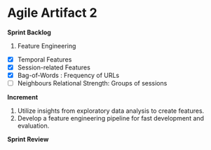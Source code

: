 # Agile Artifact 2

**Sprint Backlog**

1. Feature Engineering

- [x] Temporal Features
- [x] Session-related Features
- [x] Bag-of-Words : Frequency of URLs
- [ ] Neighbours Relational Strength: Groups of sessions

**Increment**

1. Utilize insights from exploratory data analysis to create features.
2. Develop a feature engineering pipeline for fast development and evaluation.

**Sprint Review**
